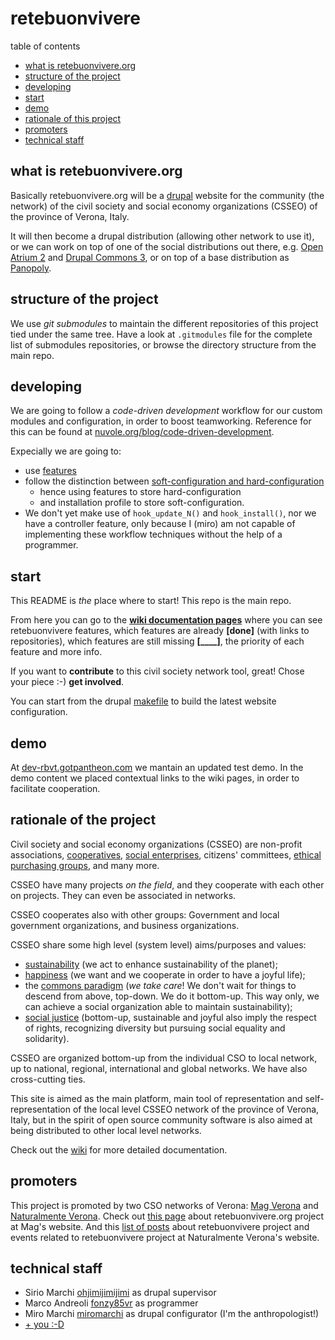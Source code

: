 retebuonvivere
==============
table of contents
* [what is retebuonvivere.org](https://github.com/fonzy85vr/retebuonvivere#what-is-retebuonvivereorg)
* [structure of the project](https://github.com/fonzy85vr/retebuonvivere#structure-of-the-project)
* [developing](https://github.com/fonzy85vr/retebuonvivere#developing)
* [start](https://github.com/fonzy85vr/retebuonvivere#start)
* [demo](https://github.com/fonzy85vr/retebuonvivere#demo)
* [rationale of this project](https://github.com/fonzy85vr/retebuonvivere#rationale-of-the-project)
* [promoters](https://github.com/fonzy85vr/retebuonvivere#promoters)
* [technical staff](https://github.com/fonzy85vr/retebuonvivere#technical-staff)

what is retebuonvivere.org
--------------------------
Basically retebuonvivere.org will be a [drupal][6] website for the community (the network) of the civil society and social economy organizations (CSSEO) of the province of Verona, Italy. 

It will then become a drupal distribution (allowing other network to use it), or we can work on top of one of the social distributions out there, e.g. [Open Atrium 2][4] and [Drupal Commons 3][8], or on top of a base distribution as [Panopoly][7].

structure of the project
------------------------
We use *git submodules* to maintain the different repositories of this project tied under the same tree.
Have a look at `.gitmodules` file for the complete list of submodules repositories, or browse the directory structure from the main repo.

developing
----------
We are going to follow a *code-driven development* workflow for our custom modules and configuration, in order to boost teamworking. 
Reference for this can be found at [nuvole.org/blog/code-driven-development][1]. 

Expecially we are going to:
* use [features][3]
* follow the distinction between [soft-configuration and hard-configuration][2]
  * hence using features to store hard-configuration 
  * and installation profile to store soft-configuration.
* We don't yet make use of `hook_update_N()` and `hook_install()`, nor we have a controller feature, only because I (miro) am not capable of implementing these workflow techniques without the help of a programmer.

start
-----
This README is *the* place where to start! This repo is the main repo.

From here you can go to the **[wiki documentation pages][9]** where you can see retebuonvivere features, which features are already **[done]** (with links to repositories), which features are still missing **[____]**, the priority of each feature and more info.

If you want to **contribute** to this civil society network tool, great! Chose your piece :-) **get involved**.

You can start from the drupal [makefile][5] to build the latest website configuration.

demo
----
At [dev-rbvt.gotpantheon.com][24] we mantain an updated test demo. In the demo content we placed contextual links to the wiki pages, in order to facilitate cooperation.

rationale of the project
------------------------
Civil society and social economy organizations (CSSEO) are non-profit associations, [cooperatives][23], [social enterprises][22], citizens' committees, [ethical purchasing groups][11], and many more.

CSSEO have many projects *on the field*, and they cooperate with each other on projects. They can even be associated in networks.

CSSEO cooperates also with other groups: Government and local government organizations, and business organizations. 

CSSEO share some high level (system level) aims/purposes and values: 
* [sustainability][12] (we act to enhance sustainability of the planet); 
* [happiness][13] (we want and we cooperate in order to have a joyful life);
* the [commons paradigm][10] (*we take care*! We don't wait for things to descend from above, top-down. We do it bottom-up. This way only, we can achieve a social organization able to maintain sustainability);
* [social justice][14] (bottom-up, sustainable and joyful also imply the respect of rights, recognizing diversity but pursuing social equality and solidarity).

CSSEO are organized bottom-up from the individual CSO to local network, up to national, regional, international and global networks. We have also cross-cutting ties.

This site is aimed as the main platform, main tool of representation and self-representation of the local level CSSEO network of the province of Verona, Italy, but in the spirit of open source community software is also aimed at being distributed to other local level networks.

Check out the [wiki][9] for more detailed documentation.

promoters
---------
This project is promoted by two CSO networks of Verona: [Mag Verona][15] and [Naturalmente Verona][16]. 
Check out [this page][17] about retebuonvivere.org project at Mag's website.
And this [list of posts][18] about retebuonvivere project and events related to retebuonvivere project at Naturalmente Verona's website.

technical staff
---------------
* Sirio Marchi [ohjimijimijimi][19] as drupal supervisor
* Marco Andreoli [fonzy85vr][20] as programmer
* Miro Marchi [miromarchi][21] as drupal configurator (I'm the anthropologist!)
* [+ you :-D](https://github.com/fonzy85vr/retebuonvivere/edit/master/README.md#start)


[1]: http://nuvole.org/blog/code-driven-development
[2]: http://nuvole.org/blog/2012/feb/07/hard-and-soft-configuration-drupal-distributions
[3]: http://nuvole.org/blog/2010/aug/24/features-based-development-workflow
[4]: https://drupal.org/project/openatrium
[5]: https://github.com/miromarchi/rbv_drupal_make
[6]: https://drupal.org/
[7]: https://drupal.org/project/panopoly
[8]: https://drupal.org/project/commons
[9]: https://github.com/fonzy85vr/retebuonvivere/wiki
[10]: https://en.wikipedia.org/wiki/Commons
[11]: https://en.wikipedia.org/wiki/Ethical_purchasing_groups
[12]: https://en.wikipedia.org/wiki/Sustainability
[13]: https://en.wikipedia.org/wiki/Happiness
[14]: https://en.wikipedia.org/wiki/Social_justice
[15]: http://www.magverona.it/
[16]: http://www.naturalmenteverona.org/
[17]: http://www.magverona.it/la-rete-del-buon-vivere-org/
[18]: http://www.naturalmenteverona.org/tag/portale-del-terzo-settore/
[19]: https://github.com/ohjimijimijimi
[20]: https://github.com/fonzy85vr
[21]: https://github.com/miromarchi
[22]: https://en.wikipedia.org/wiki/Social_entrepreneurship
[23]: https://en.wikipedia.org/wiki/Cooperative
[24]: http://dev-rbvt.gotpantheon.com/
